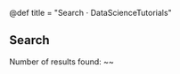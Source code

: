 @def title = "Search ⋅ DataScienceTutorials"

## Search

Number of results found: ~~~<span id="resultCount"></span>~~~

~~~<div id="searchResults"></div>~~~
